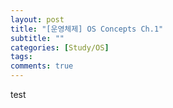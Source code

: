 ```yaml
---
layout: post
title: "[운영체제] OS Concepts Ch.1"
subtitle: ""
categories: [Study/OS]
tags:
comments: true
---
```

test
